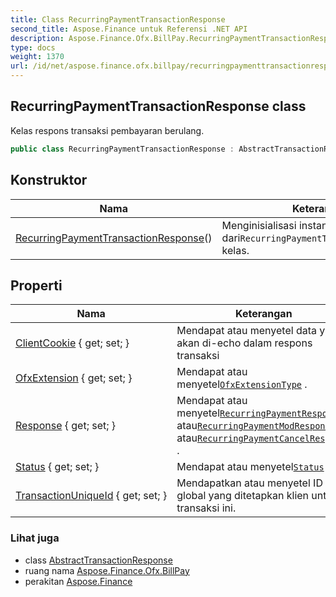 ```yaml
---
title: Class RecurringPaymentTransactionResponse
second_title: Aspose.Finance untuk Referensi .NET API
description: Aspose.Finance.Ofx.BillPay.RecurringPaymentTransactionResponse kelas. Kelas respons transaksi pembayaran berulang.
type: docs
weight: 1370
url: /id/net/aspose.finance.ofx.billpay/recurringpaymenttransactionresponse/
---
```

## RecurringPaymentTransactionResponse class

Kelas respons transaksi pembayaran berulang.

```csharp
public class RecurringPaymentTransactionResponse : AbstractTransactionResponse
```

## Konstruktor

| Nama | Keterangan |
| --- | --- |
| [RecurringPaymentTransactionResponse](recurringpaymenttransactionresponse/)() | Menginisialisasi instance baru dari`RecurringPaymentTransactionResponse` kelas. |

## Properti

| Nama | Keterangan |
| --- | --- |
| [ClientCookie](../../aspose.finance.ofx/abstracttransactionresponse/clientcookie/) { get; set; } | Mendapat atau menyetel data yang akan di-echo dalam respons transaksi |
| [OfxExtension](../../aspose.finance.ofx.billpay/recurringpaymenttransactionresponse/ofxextension/) { get; set; } | Mendapat atau menyetel[`OfxExtensionType`](../../aspose.finance.ofx/ofxextensiontype/) . |
| [Response](../../aspose.finance.ofx.billpay/recurringpaymenttransactionresponse/response/) { get; set; } | Mendapat atau menyetel[`RecurringPaymentResponse`](../recurringpaymentresponse/) atau[`RecurringPaymentModResponse`](../recurringpaymentmodresponse/) atau[`RecurringPaymentCancelResponse`](../recurringpaymentcancelresponse/) . |
| [Status](../../aspose.finance.ofx/abstracttransactionresponse/status/) { get; set; } | Mendapat atau menyetel[`Status`](../../aspose.finance.ofx/abstracttransactionresponse/status/) . |
| [TransactionUniqueId](../../aspose.finance.ofx/abstracttransactionresponse/transactionuniqueid/) { get; set; } | Mendapatkan atau menyetel ID unik global yang ditetapkan klien untuk transaksi ini. |

### Lihat juga

* class [AbstractTransactionResponse](../../aspose.finance.ofx/abstracttransactionresponse/)
* ruang nama [Aspose.Finance.Ofx.BillPay](../../aspose.finance.ofx.billpay/)
* perakitan [Aspose.Finance](../../)


